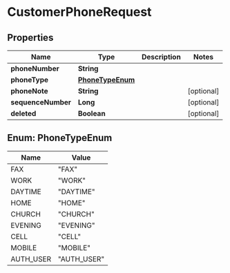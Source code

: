 

# CustomerPhoneRequest


## Properties

| Name | Type | Description | Notes |
|------------ | ------------- | ------------- | -------------|
|**phoneNumber** | **String** |  |  |
|**phoneType** | [**PhoneTypeEnum**](#PhoneTypeEnum) |  |  |
|**phoneNote** | **String** |  |  [optional] |
|**sequenceNumber** | **Long** |  |  [optional] |
|**deleted** | **Boolean** |  |  [optional] |



## Enum: PhoneTypeEnum

| Name | Value |
|---- | -----|
| FAX | &quot;FAX&quot; |
| WORK | &quot;WORK&quot; |
| DAYTIME | &quot;DAYTIME&quot; |
| HOME | &quot;HOME&quot; |
| CHURCH | &quot;CHURCH&quot; |
| EVENING | &quot;EVENING&quot; |
| CELL | &quot;CELL&quot; |
| MOBILE | &quot;MOBILE&quot; |
| AUTH_USER | &quot;AUTH_USER&quot; |



